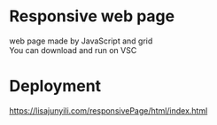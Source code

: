 # Responsive web page 
 web page made by  JavaScript and grid <br />
 You can download and run on VSC<br />
 # Deployment 
 https://lisajunyili.com/responsivePage/html/index.html
